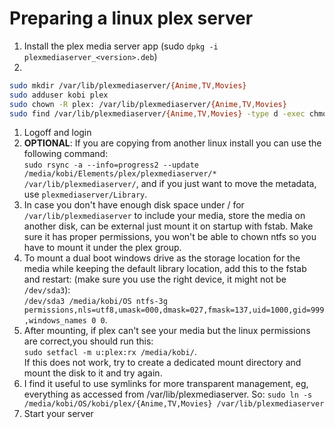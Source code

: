 # Preparing a linux plex server
1. Install the plex media server app (sudo `dpkg -i plexmediaserver_<version>.deb`)
1. 
```bash
sudo mkdir /var/lib/plexmediaserver/{Anime,TV,Movies}
sudo adduser kobi plex
sudo chown -R plex: /var/lib/plexmediaserver/{Anime,TV,Movies}
sudo find /var/lib/plexmediaserver/{Anime,TV,Movies} -type d -exec chmod 775 {} \;
```
1. Logoff and login
1. **OPTIONAL**:
If you are copying from another linux install you can use the following command:  
`sudo rsync -a --info=progress2 --update /media/kobi/Elements/plex/plexmediaserver/* /var/lib/plexmediaserver/`, and if you just want to move the metadata, use `plexmediaserver/Library`.    
1. In case you don't have enough disk space under / for `/var/lib/plexmediaserver` to include your media, store the media on another disk, can be external just mount it on startup with fstab. Make sure it has proper permissions, you won't be able to chown ntfs so you have to mount it under the plex group.
1. To mount a dual boot windows drive as the storage location for the media while keeping the default library location, add this to the fstab and restart: (make sure you use the right device, it might not be `/dev/sda3`):  
`/dev/sda3 /media/kobi/OS ntfs-3g permissions,nls=utf8,umask=000,dmask=027,fmask=137,uid=1000,gid=999,windows_names 0 0`.
1. After mounting, if plex can't see your media but the linux permissions are correct,you should run this:  
`sudo setfacl -m u:plex:rx /media/kobi/`.    
If this does not work, try to create a dedicated mount directory and mount the disk to it and try again.
1. I find it useful to use symlinks for more transparent management, eg, everything as accessed from /var/lib/plexmediaserver. So: `sudo ln -s /media/kobi/OS/kobi/plex/{Anime,TV,Movies} /var/lib/plexmediaserver`
1. Start your server
